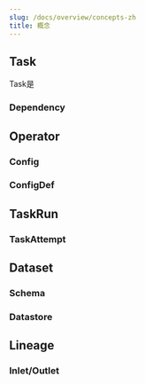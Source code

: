 ```yaml
---
slug: /docs/overview/concepts-zh
title: 概念
---
```


## Task

Task是

### Dependency

## Operator

### Config

### ConfigDef

## TaskRun

### TaskAttempt

## Dataset

### Schema

### Datastore

## Lineage

### Inlet/Outlet
